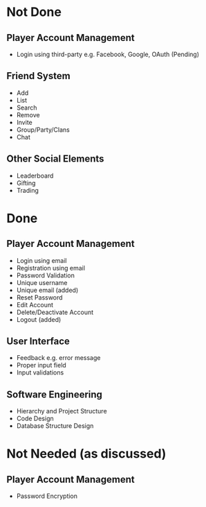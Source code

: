 # Not Done

## Player Account Management

- Login using third-party e.g. Facebook, Google, OAuth (Pending)

## Friend System

- Add
- List
- Search
- Remove
- Invite
- Group/Party/Clans
- Chat

## Other Social Elements

- Leaderboard
- Gifting
- Trading




# Done

## Player Account Management

- Login using email
- Registration using email
- Password Validation
- Unique username
- Unique email (added)
- Reset Password
- Edit Account
- Delete/Deactivate Account
- Logout (added)

## User Interface

- Feedback e.g. error message
- Proper input field
- Input validations

## Software Engineering

- Hierarchy and Project Structure
- Code Design
- Database Structure Design




# Not Needed (as discussed)

## Player Account Management

- Password Encryption